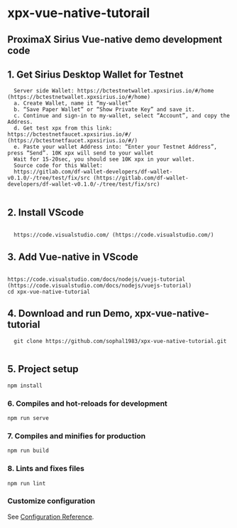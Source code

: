# xpx-vue-native-tutorail

## ProximaX Sirius Vue-native demo development code

## 1. Get Sirius Desktop Wallet for Testnet
```
  Server side Wallet: https://bctestnetwallet.xpxsirius.io/#/home (https://bctestnetwallet.xpxsirius.io/#/home)
  a. Create Wallet, name it “my-wallet”
  b. “Save Paper Wallet” or “Show Private Key” and save it. 
  c. Continue and sign-in to my-wallet, select “Account”, and copy the Address.
  d. Get test xpx from this link: https://bctestnetfaucet.xpxsirius.io/#/ (https://bctestnetfaucet.xpxsirius.io/#/)
  e. Paste your wallet Address into: “Enter your Testnet Address”, press “Send”. 10K xpx will send to your wallet
  Wait for 15-20sec, you should see 10K xpx in your wallet.
  Source code for this Wallet:
  https://gitlab.com/df-wallet-developers/df-wallet-v0.1.0/-/tree/test/fix/src (https://gitlab.com/df-wallet-developers/df-wallet-v0.1.0/-/tree/test/fix/src)
  
```

## 2. Install VScode 
```

  https://code.visualstudio.com/ (https://code.visualstudio.com/)

```

## 3. Add Vue-native in VScode

```

https://code.visualstudio.com/docs/nodejs/vuejs-tutorial (https://code.visualstudio.com/docs/nodejs/vuejs-tutorial)
cd xpx-vue-native-tutorial 

```

## 4. Download and run Demo, xpx-vue-native-tutorial

```
  git clone https://github.com/sophal1983/xpx-vue-native-tutorial.git
  
```


## 5. Project setup
```
npm install
```

### 6. Compiles and hot-reloads for development
```
npm run serve
```

### 7. Compiles and minifies for production
```
npm run build
```

### 8. Lints and fixes files
```
npm run lint
```

### Customize configuration
See [Configuration Reference](https://cli.vuejs.org/config/).
